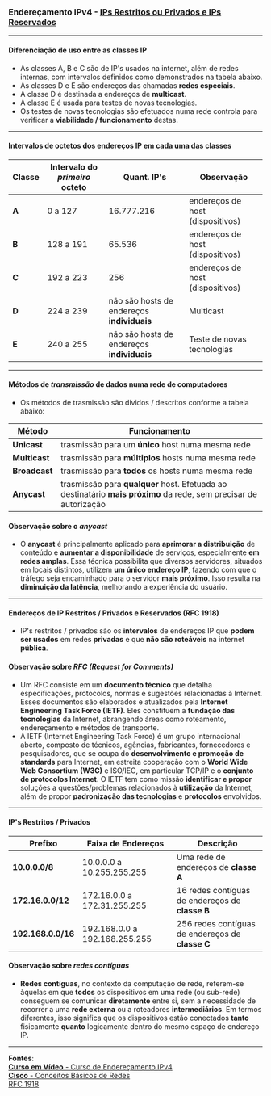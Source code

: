 ### Endereçamento IPv4 - [IPs Restritos ou Privados e IPs Reservados](https://www.youtube.com/watch?v=a1OSFX6bZPY&list=PLAp37wMSBouCU49LV0qFbItufigjYk-sp&index=3)
---

#### Diferenciação de uso entre as classes IP

* As classes A, B e C são de IP's usados na internet, além de redes internas, com intervalos definidos como demonstrados na tabela abaixo.
* As classes D e E são endereços das chamadas **redes especiais**.
* A classe D é destinada a endereços de **multicast**.
* A classe E é usada para testes de novas tecnologias. 
* Os testes de novas tecnologias são efetuados numa rede controla para verificar a **viabilidade / funcionamento** destas.
---
#### Intervalos de octetos dos endereços IP em cada uma das classes

| Classe | Intervalo do ***primeiro*** octeto | Quant. IP's | Observação |
| --- | --- | --- | --- |
| **A** | 0 a 127 | 16.777.216 | endereços de host (dispositivos) |
| **B** | 128 a 191 | 65.536 | endereços de host (dispositivos) |
| **C** | 192 a 223 | 256 | endereços de host (dispositivos) |
| **D** | 224 a 239 | não são hosts de endereços **individuais** | Multicast |
| **E** | 240 a 255 | não são hosts de endereços **individuais** | Teste de novas tecnologias |

---

#### Métodos de ***transmissão*** de dados numa rede de computadores

* Os métodos de trasmissão são dividos / descritos conforme a tabela abaixo:

| Método | Funcionamento |
| --- | --- |
| **Unicast** | trasmissão para um **único** host numa mesma rede |
| **Multicast** | trasmissão para **múltiplos** hosts numa mesma rede |
| **Broadcast** | trasmissão para **todos** os hosts numa mesma rede |
| **Anycast** | trasmissão para **qualquer** host. Efetuada ao destinatário **mais próximo** da rede, sem precisar de autorização |

#### Observação sobre o ***anycast***

* O **anycast** é principalmente aplicado para **aprimorar a distribuição** de conteúdo e **aumentar a disponibilidade** de serviços, especialmente **em redes amplas**. Essa técnica possibilita que diversos servidores, situados em locais distintos, utilizem **um único endereço IP**, fazendo com que o tráfego seja encaminhado para o servidor **mais próximo**. Isso resulta na **diminuição da latência**, melhorando a experiência do usuário.

---
#### Endereços de IP Restritos / Privados e Reservados (RFC 1918)

* IP's restritos / privados são os **intervalos** de endereços IP que **podem ser usados** em redes **privadas** e que **não são roteáveis** na internet **pública**.


#### Observação sobre ***RFC (Request for Comments)***

* Um RFC consiste em um **documento técnico** que detalha especificações, protocolos, normas e sugestões relacionadas à Internet. Esses documentos são elaborados e atualizados pela **Internet Engineering Task Force (IETF)**. Eles constituem a **fundação das tecnologias** da Internet, abrangendo áreas como roteamento, endereçamento e métodos de transporte.
* A IETF (Internet Engineering Task Force) é um grupo internacional aberto, composto de técnicos, agências, fabricantes, fornecedores e pesquisadores, que se ocupa do **desenvolvimento e promoção de standards** para Internet, em estreita cooperação com o **World Wide Web Consortium (W3C)** e ISO/IEC, em particular TCP/IP e o **conjunto de protocolos Internet**. O IETF tem como missão **identificar e propor** soluções a questões/problemas relacionados à **utilização** da Internet, além de propor **padronização das tecnologias** e **protocolos** envolvidos.

---
#### IP's Restritos / Privados

| Prefixo | Faixa de Endereços | Descrição |
| --- | --- | --- |
| **10.0.0.0/8** | 10.0.0.0 a 10.255.255.255 | Uma rede de endereços de **classe A** |
| **172.16.0.0/12** | 172.16.0.0 a 172.31.255.255 | 16 redes contíguas de endereços de **classe B** |
| **192.168.0.0/16** | 192.168.0.0 a 192.168.255.255 | 256 redes contíguas de endereços de **classe C** |

#### Observação sobre ***redes contíguas***

* **Redes contíguas**, no contexto da computação de rede, referem-se àquelas em que **todos** os dispositivos em uma rede (ou sub-rede) conseguem se comunicar **diretamente** entre si, sem a necessidade de recorrer a uma **rede externa** ou a roteadores **intermediários**. Em termos diferentes, isso significa que os dispositivos estão conectados **tanto** fisicamente **quanto** logicamente dentro do mesmo espaço de endereço IP.


---		
**Fontes**:  
[**Curso em Vídeo** - Curso de Endereçamento IPv4](https://www.youtube.com/playlist?list=PLAp37wMSBouCU49LV0qFbItufigjYk-sp)  
[**Cisco** - Conceitos Básicos de Redes](https://www.netacad.com/pt/courses/networking-basics?courseLang=pt-BR)  
[RFC 1918](https://www.rfc-editor.org/rfc/rfc1918.html)
